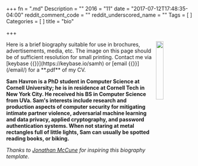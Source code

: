 +++
fn = ".md"
Description = ""
2016 = "11"
date = "2017-07-12T17:48:35-04:00"
reddit_comment_code = ""
reddit_underscored_name = ""
Tags = [
]
Categories = [
]
title = "bio"

+++

<img style="width:20%; height:20%;  float: right; margin: 0 0 10px 10px;" src="/img/portrait.jpg">
Here is a brief biography suitable for use in brochures, advertisements, media,
etc. The image on this page should be of sufficient resolution for small
printing. Contact me via [keybase {{<fa key>}}](https://keybase.io/samh) 
or [email {{<fa envelope>}}](/email/) for a **.pdf** of my CV.

**Sam Havron is a PhD student in Computer Science at Cornell University; he is
in residence at Cornell Tech in New York City. 
He received his BS in Computer Science from UVa.
Sam's interests include research and production aspects of computer security 
for mitigating intimate partner violence,
adversarial machine learning and data privacy, 
applied cryptography, and password authentication systems.
When not staring at metal rectangles full of little lights, 
Sam can usually be spotted reading books, or biking.**

_Thanks to [Jonathan McCune](https://users.ece.cmu.edu/~jmmccune/bio.html) for
inspiring this biography template_.
